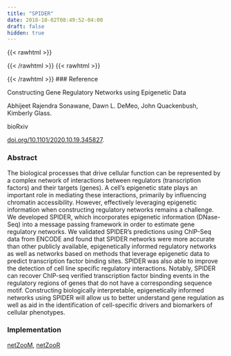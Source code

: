 ```yaml
---
title: "SPIDER"
date: 2018-10-02T08:49:52-04:00
draft: false
hidden: true
---
```


{{< rawhtml >}}
<script type='text/javascript' src='https://d1bxh8uas1mnw7.cloudfront.net/assets/embed.js'></script>
{{< /rawhtml >}}
{{< rawhtml >}}
<div data-badge-popover="right" data-badge-type="donut" data-doi="doi.org/10.1101/2020.10.19.345827" data-hide-no-mentions="true" class="altmetric-embed"></div>
{{< /rawhtml >}}
### Reference

Constructing Gene Regulatory Networks using Epigenetic Data

Abhijeet Rajendra Sonawane, Dawn L. DeMeo, John Quackenbush, Kimberly Glass.

bioRxiv

[doi.org/10.1101/2020.10.19.345827](https://www.biorxiv.org/content/10.1101/2020.10.19.345827v1.abstract).

### Abstract

The biological processes that drive cellular function can be represented by a complex network of interactions between regulators (transcription factors) and their targets (genes). A cell’s epigenetic state plays an important role in mediating these interactions, primarily by influencing chromatin accessibility. However, effectively leveraging epigenetic information when constructing regulatory networks remains a challenge. We developed SPIDER, which incorporates epigenetic information (DNase-Seq) into a message passing framework in order to estimate gene regulatory networks. We validated SPIDER’s predictions using ChlP-Seq data from ENCODE and found that SPIDER networks were more accurate than other publicly available, epigenetically informed regulatory networks as well as networks based on methods that leverage epigenetic data to predict transcription factor binding sites. SPIDER was also able to improve the detection of cell line specific regulatory interactions. Notably, SPIDER can recover ChlP-seq verified transcription factor binding events in the regulatory regions of genes that do not have a corresponding sequence motif. Constructing biologically interpretable, epigenetically informed networks using SPIDER will allow us to better understand gene regulation as well as aid in the identification of cell-specific drivers and biomarkers of cellular phenotypes.

### Implementation

[netZooM](https://github.com/netZoo/netZooM), [netZooR](https://github.com/netZoo/netZooR)
